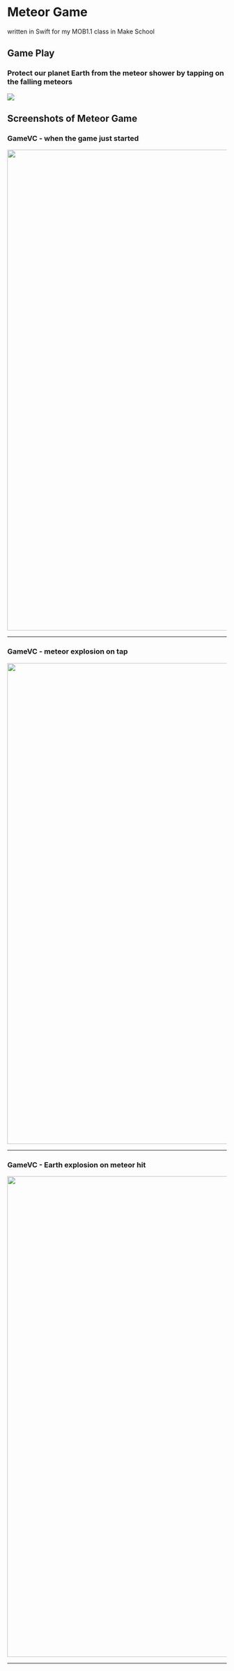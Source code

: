 # Meteor Game
written in Swift for my MOB1.1 class in Make School

## Game Play 
### Protect our planet Earth from the meteor shower by tapping on the falling meteors
![](gamePlay.gif)

## Screenshots of Meteor Game
### __GameVC__ - when the game just started
<img src="https://github.com/SamuelFolledo/Meteor-Game/blob/master/screenshots/gameStart.PNG" width="621" height="1104">

---
### __GameVC__ - meteor explosion on tap
<img src="https://github.com/SamuelFolledo/Meteor-Game/blob/master/screenshots/explosion.png" width="621" height="1104">

---

### __GameVC__ - Earth explosion on meteor hit
<img src="https://github.com/SamuelFolledo/Meteor-Game/blob/master/screenshots/gameStart.PNG" width="621" height="1104">

---

